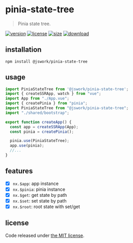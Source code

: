 # pinia-state-tree
> Pinia state tree.

[![version][version-image]][version-url]
[![license][license-image]][license-url]
[![size][size-image]][size-url]
[![download][download-image]][download-url]

## installation
```shell
npm install @jswork/pinia-state-tree
```

## usage
```js
import PiniaStateTree from '@jswork/pinia-state-tree';
import { createSSRApp, watch } from "vue";
import App from "./App.vue";
import { createPinia } from "pinia";
import PiniaStateTree from "@jswork/pinia-state-tree";
import "./shared/bootstrap";

export function createApp() {
  const app = createSSRApp(App);
  const pinia = createPinia();

  pinia.use(PiniaStateTree);
  app.use(pinia);
  //...
}
```

## features
- [x] `nx.$app`: app instance
- [x] `nx.$pinia`: pinia instance 
- [x] `nx.$get`: get state by path
- [x] `nx.$set`: set state by path
- [x] `nx.$root`: root state with set/get

## license
Code released under [the MIT license](https://github.com/afeiship/pinia-state-tree/blob/master/LICENSE.txt).

[version-image]: https://img.shields.io/npm/v/@jswork/pinia-state-tree
[version-url]: https://npmjs.org/package/@jswork/pinia-state-tree

[license-image]: https://img.shields.io/npm/l/@jswork/pinia-state-tree
[license-url]: https://github.com/afeiship/pinia-state-tree/blob/master/LICENSE.txt

[size-image]: https://img.shields.io/bundlephobia/minzip/@jswork/pinia-state-tree
[size-url]: https://github.com/afeiship/pinia-state-tree/blob/master/dist/pinia-state-tree.min.js

[download-image]: https://img.shields.io/npm/dm/@jswork/pinia-state-tree
[download-url]: https://www.npmjs.com/package/@jswork/pinia-state-tree
